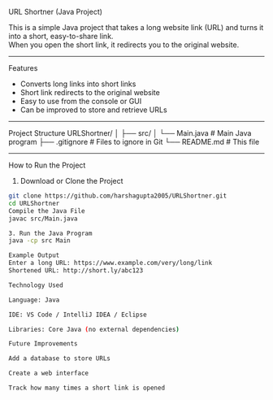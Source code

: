 URL Shortner (Java Project)

This is a simple Java project that takes a long website link (URL) and turns it into a short, easy-to-share link.  
When you open the short link, it redirects you to the original website.

---
 Features
- Converts long links into short links
- Short link redirects to the original website
- Easy to use from the console or GUI
- Can be improved to store and retrieve URLs

---

 Project Structure
URLShortner/
│
├── src/
│ └── Main.java # Main Java program
├── .gitignore # Files to ignore in Git
└── README.md # This file

---

 How to Run the Project
 1. Download or Clone the Project
```bash
git clone https://github.com/harshagupta2005/URLShortner.git
cd URLShortner
Compile the Java File
javac src/Main.java

3. Run the Java Program
java -cp src Main

Example Output
Enter a long URL: https://www.example.com/very/long/link
Shortened URL: http://short.ly/abc123

Technology Used

Language: Java

IDE: VS Code / IntelliJ IDEA / Eclipse

Libraries: Core Java (no external dependencies)

Future Improvements

Add a database to store URLs

Create a web interface

Track how many times a short link is opened

